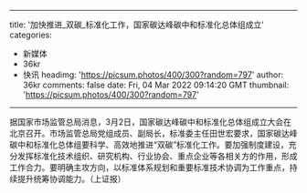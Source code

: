 
---
title: '加快推进_双碳_标准化工作，国家碳达峰碳中和标准化总体组成立'
categories: 
 - 新媒体
 - 36kr
 - 快讯
headimg: 'https://picsum.photos/400/300?random=797'
author: 36kr
comments: false
date: Fri, 04 Mar 2022 09:14:20 GMT
thumbnail: 'https://picsum.photos/400/300?random=797'
---

<div>   
据国家市场监管总局消息，3月2日，国家碳达峰碳中和标准化总体组成立大会在北京召开。市场监管总局党组成员、副局长，标准委主任田世宏要求，国家碳达峰碳中和标准化总体组要科学、高效地推进“双碳”标准化工作。要加强制度建设，充分发挥标准化技术组织、研究机构、行业协会、重点企业等各相关方的作用，形成工作合力。要明确主攻方向，以标准体系规划和重要标准技术协调为工作重点，持续提升统筹协调能力。（上证报）  
</div>
            